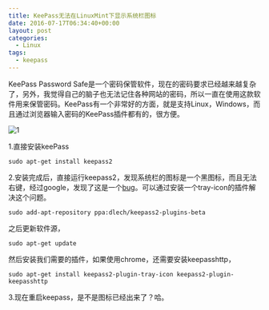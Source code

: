 ```yaml
---
title: KeePass无法在LinuxMint下显示系统栏图标
date: 2016-07-17T06:34:40+00:00
layout: post
categories:
  - Linux
tags:
  - keepass
---
```

KeePass Password Safe是一个密码保管软件，现在的密码要求已经越来越复杂了，另外，我觉得自己的脑子也无法记住各种网站的密码，所以一直在使用这款软件用来保管密码。KeePass有一个非常好的方面，就是支持Linux，Windows，而且通过浏览器输入密码的KeePass插件都有的，很方便。

![1](https://res.cloudinary.com/the-backyard-of-stanley/image/upload/v1468675078/yidwx97xubg5xm5pb9hy.png)

1.直接安装keePass
```
sudo apt-get install keepass2
```

2.安装完成后，直接运行keepass2，发现系统栏的图标是一个黑图标，而且无法右键，经过google，发现了这是一个[bug](https://sourceforge.net/p/keepass/bugs/1345/)。可以通过安装一个tray-icon的插件解决这个问题。
```
sudo add-apt-repository ppa:dlech/keepass2-plugins-beta
```

之后更新软件源，
```
sudo apt-get update
```

然后安装我们需要的插件，如果使用chrome，还需要安装keepasshttp，
```
sudo apt-get install keepass2-plugin-tray-icon keepass2-plugin-keepasshttp
```

3.现在重启keepass，是不是图标已经出来了？哈。